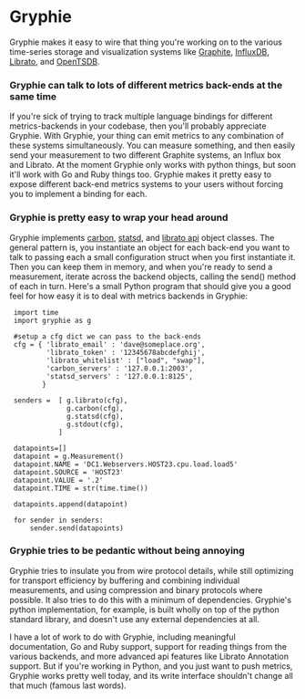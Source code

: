 Gryphie
=======

Gryphie makes it easy to wire that thing you're working on to the various
time-series storage and visualization systems like
[Graphite](http://graphite.readthedocs.org/en/latest/overview.html),
[InfluxDB](http://influxdb.com/), [Librato](http://metrics.librato.com), and
[OpenTSDB](http://opentsdb.org). 

### Gryphie can talk to lots of different metrics back-ends at the same time

If you're sick of trying to track multiple language bindings for different
metrics-backends in your codebase, then you'll probably appreciate Gryphie.
With Gryphie, your thing can emit metrics to any combination of these systems
simultaneously. You can measure something, and then easily send your
measurement to two different Graphite systems, an Influx box and Librato.  At
the moment Gryphie only works with python things, but soon it'll work with Go
and Ruby things too. Gryphie makes it pretty easy to expose different back-end
metrics systems to your users without forcing you to implement a binding for
each. 

### Gryphie is pretty easy to wrap your head around

Gryphie implements [carbon](), [statsd](), and [librato api]() object classes.
The general pattern is, you instantiate an object for each back-end you want to
talk to passing each a small configuration struct when you first instantiate
it. Then you can keep them in memory, and when you're ready to send a
measurement, iterate across the backend objects, calling the send() method of
each in turn. Here's a small Python program that should give you a good feel
for how easy it is to deal with metrics backends in Gryphie: 

     import time
     import gryphie as g
     
     #setup a cfg dict we can pass to the back-ends
     cfg = { 'librato_email' : 'dave@someplace.org',
             'librato_token' : '12345678abcdefghij',
             'librato_whitelist' : ["load", "swap"],
             'carbon_servers' : '127.0.0.1:2003',
             'statsd_servers' : '127.0.0.1:8125',
            }
     
     senders =  [ g.librato(cfg),
                  g.carbon(cfg),
                  g.statsd(cfg),
                  g.stdout(cfg),
                ]
     
     datapoints=[]
     datapoint = g.Measurement()
     datapoint.NAME = 'DC1.Webservers.HOST23.cpu.load.load5'
     datapoint.SOURCE = 'HOST23'
     datapoint.VALUE = '.2'
     datapoint.TIME = str(time.time())
     
     datapoints.append(datapoint)
     
     for sender in senders:
         sender.send(datapoints)

### Gryphie tries to be pedantic without being annoying

Gryphie tries to insulate you from wire protocol details, while still
optimizing for transport efficiency by buffering and combining individual
measurements, and using compression and binary protocols where possible.  It
also tries to do this with a minimum of dependencies.  Gryphie's python
implementation, for example, is built wholly on top of the python standard
library, and doesn't use any external dependencies at all. 

I have a lot of work to do with Gryphie, including meaningful documentation, Go
and Ruby support, support for reading things from the various backends, and
more advanced api features like Librato Annotation support.  But if you're
working in Python, and you just want to push metrics, Gryphie works pretty well
today, and its write interface shouldn't change all that much (famous last
words). 
